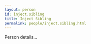 ```yaml
---
layout: person
id: inject.sibling
title: Inject Sibling
permalink: people/inject.sibling.html
---
```


Person details...